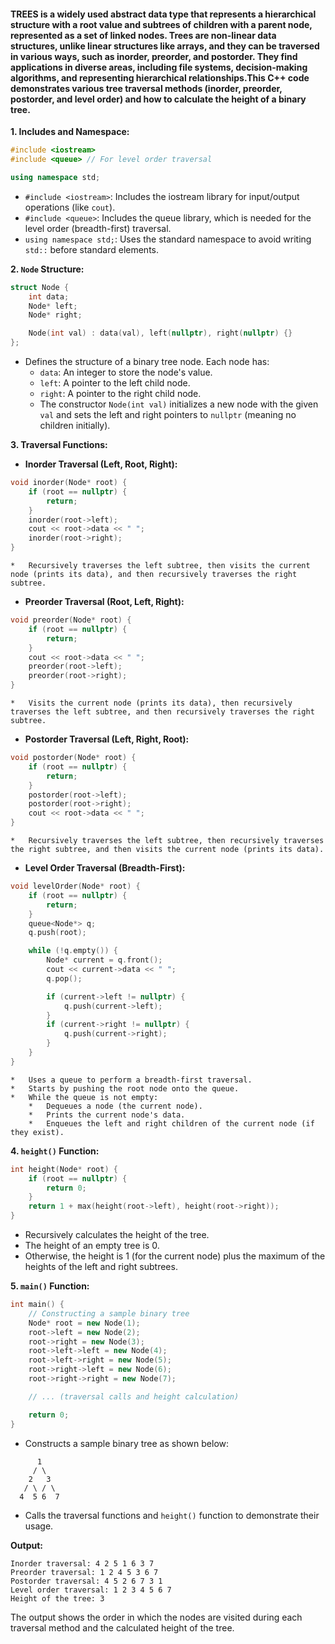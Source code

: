 #### TREES  is a widely used abstract data type that represents a hierarchical structure with a root value and subtrees of children with a parent node, represented as a set of linked nodes. Trees are non-linear data structures, unlike linear structures like arrays, and they can be traversed in various ways, such as inorder, preorder, and postorder.  They find applications in diverse areas, including file systems, decision-making algorithms, and representing hierarchical relationships.This C++ code demonstrates various tree traversal methods (inorder, preorder, postorder, and level order) and how to calculate the height of a binary tree.

**1. Includes and Namespace:**

```c++
#include <iostream>
#include <queue> // For level order traversal

using namespace std;
```

*   `#include <iostream>`: Includes the iostream library for input/output operations (like `cout`).
*   `#include <queue>`: Includes the queue library, which is needed for the level order (breadth-first) traversal.
*   `using namespace std;`: Uses the standard namespace to avoid writing `std::` before standard elements.

**2. `Node` Structure:**

```c++
struct Node {
    int data;
    Node* left;
    Node* right;

    Node(int val) : data(val), left(nullptr), right(nullptr) {}
};
```

*   Defines the structure of a binary tree node. Each node has:
    *   `data`: An integer to store the node's value.
    *   `left`: A pointer to the left child node.
    *   `right`: A pointer to the right child node.
    *   The constructor `Node(int val)` initializes a new node with the given `val` and sets the left and right pointers to `nullptr` (meaning no children initially).

**3. Traversal Functions:**

*   **Inorder Traversal (Left, Root, Right):**

```c++
void inorder(Node* root) {
    if (root == nullptr) {
        return;
    }
    inorder(root->left);
    cout << root->data << " ";
    inorder(root->right);
}
```

    *   Recursively traverses the left subtree, then visits the current node (prints its data), and then recursively traverses the right subtree.

*   **Preorder Traversal (Root, Left, Right):**

```c++
void preorder(Node* root) {
    if (root == nullptr) {
        return;
    }
    cout << root->data << " ";
    preorder(root->left);
    preorder(root->right);
}
```

    *   Visits the current node (prints its data), then recursively traverses the left subtree, and then recursively traverses the right subtree.

*   **Postorder Traversal (Left, Right, Root):**

```c++
void postorder(Node* root) {
    if (root == nullptr) {
        return;
    }
    postorder(root->left);
    postorder(root->right);
    cout << root->data << " ";
}
```

    *   Recursively traverses the left subtree, then recursively traverses the right subtree, and then visits the current node (prints its data).

*   **Level Order Traversal (Breadth-First):**

```c++
void levelOrder(Node* root) {
    if (root == nullptr) {
        return;
    }
    queue<Node*> q;
    q.push(root);

    while (!q.empty()) {
        Node* current = q.front();
        cout << current->data << " ";
        q.pop();

        if (current->left != nullptr) {
            q.push(current->left);
        }
        if (current->right != nullptr) {
            q.push(current->right);
        }
    }
}
```

    *   Uses a queue to perform a breadth-first traversal.
    *   Starts by pushing the root node onto the queue.
    *   While the queue is not empty:
        *   Dequeues a node (the current node).
        *   Prints the current node's data.
        *   Enqueues the left and right children of the current node (if they exist).

**4. `height()` Function:**

```c++
int height(Node* root) {
    if (root == nullptr) {
        return 0;
    }
    return 1 + max(height(root->left), height(root->right));
}
```

*   Recursively calculates the height of the tree.
*   The height of an empty tree is 0.
*   Otherwise, the height is 1 (for the current node) plus the maximum of the heights of the left and right subtrees.

**5. `main()` Function:**

```c++
int main() {
    // Constructing a sample binary tree
    Node* root = new Node(1);
    root->left = new Node(2);
    root->right = new Node(3);
    root->left->left = new Node(4);
    root->left->right = new Node(5);
    root->right->left = new Node(6);
    root->right->right = new Node(7);

    // ... (traversal calls and height calculation)

    return 0;
}
```

*   Constructs a sample binary tree as shown below:

```
      1
     / \
    2   3
   / \ / \
  4  5 6  7
```

*   Calls the traversal functions and `height()` function to demonstrate their usage.

**Output:**

```
Inorder traversal: 4 2 5 1 6 3 7 
Preorder traversal: 1 2 4 5 3 6 7 
Postorder traversal: 4 5 2 6 7 3 1 
Level order traversal: 1 2 3 4 5 6 7 
Height of the tree: 3
```

The output shows the order in which the nodes are visited during each traversal method and the calculated height of the tree.

